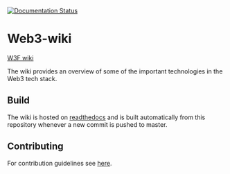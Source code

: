 [![Documentation Status](https://readthedocs.org/projects/w3f-wiki/badge/?version=latest)](http://wiki.web3.foundation/en/latest/?badge=latest)

# Web3-wiki

[W3F wiki](https://wiki.web3.foundation)

The wiki provides an overview of some of the important technologies in the Web3 tech stack.

## Build

The wiki is hosted on [readthedocs](readthedocs.io) and is built automatically
from this repository whenever a new commit is pushed to master.

## Contributing

For contribution guidelines see [here](docs/contribution_guidelines.md).
